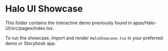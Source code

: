 # Halo UI Showcase

This folder contains the interactive demo previously found in apps/Halo-UI/src/pages/index.tsx.

To run the showcase, import and render `HaloShowcase.tsx` in your preferred demo or Storybook app.
